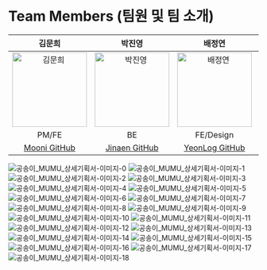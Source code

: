 # Team Members (팀원 및 팀 소개)
| 김문희 | 박진영 | 배정연 | 장유빈 |
|:------:|:------:|:------:|:------:|
| <img src="https://github.com/user-attachments/assets/8924be39-5afa-4705-a938-ef9bfbe89b7c" alt="김문희" width="150"> | <img src="" alt="박진영" width="150"> | <img src="https://github.com/user-attachments/assets/53942e1d-0477-496b-9afc-e132a4dea6c2" alt="배정연" width="150"> | <img src="https://github.com/user-attachments/assets/9a055d76-a8bc-4da3-8d00-8abee45e8cd3" alt="장유빈" width="150"> |
| PM/FE | BE | FE/Design | BE |
| [Mooni GitHub](https://github.com/moon0727) | [Jinaen GitHub](https://github.com/fire-long) | [YeonLog GitHub](https://github.com/bluishflame) | [Youbin GitHub](https://github.com/youbing5921) |


![공송이_MUMU_상세기획서-이미지-0](https://github.com/user-attachments/assets/436f0e63-fe0c-4c63-b6d9-48e3f7c413ad)
![공송이_MUMU_상세기획서-이미지-1](https://github.com/user-attachments/assets/84a10487-9a69-4e91-b9e0-0c1002accf8a)
![공송이_MUMU_상세기획서-이미지-2](https://github.com/user-attachments/assets/cfe7cb9b-4210-4ea0-9fd3-4ab34f13e6d5)
![공송이_MUMU_상세기획서-이미지-3](https://github.com/user-attachments/assets/293719bb-90e8-44cd-a4da-6aa569289cfe)
![공송이_MUMU_상세기획서-이미지-4](https://github.com/user-attachments/assets/f914b0b1-65de-4a13-851f-dfefd93942f1)
![공송이_MUMU_상세기획서-이미지-5](https://github.com/user-attachments/assets/7b92b18d-3205-4740-8d85-daf3fef732be)
![공송이_MUMU_상세기획서-이미지-6](https://github.com/user-attachments/assets/9e7a7fc4-9dd6-4b10-ad8e-545b445dde7b)
![공송이_MUMU_상세기획서-이미지-7](https://github.com/user-attachments/assets/77232649-b7b2-41c3-b96f-6e8cb61bfb83)
![공송이_MUMU_상세기획서-이미지-8](https://github.com/user-attachments/assets/5cedbdc2-7ef6-45b4-a4cc-91286b3c18d0)
![공송이_MUMU_상세기획서-이미지-9](https://github.com/user-attachments/assets/f00d4bdc-936d-463d-b442-9ee21aa595f7)
![공송이_MUMU_상세기획서-이미지-10](https://github.com/user-attachments/assets/eeeeaa15-0461-488c-8c74-61bc2fb78821)
![공송이_MUMU_상세기획서-이미지-11](https://github.com/user-attachments/assets/0b130fee-9c38-4ee0-960f-9155b7b91983)
![공송이_MUMU_상세기획서-이미지-12](https://github.com/user-attachments/assets/fa1f6457-cb68-4096-8cce-ebfc35f3a6be)
![공송이_MUMU_상세기획서-이미지-13](https://github.com/user-attachments/assets/2fa861b3-fa4b-4aa6-91d9-25a1de97092e)
![공송이_MUMU_상세기획서-이미지-14](https://github.com/user-attachments/assets/92cf3a24-7deb-4bec-9dfb-c7f136acff42)
![공송이_MUMU_상세기획서-이미지-15](https://github.com/user-attachments/assets/9e135cf1-58bf-4979-8312-2d864d7c9dec)
![공송이_MUMU_상세기획서-이미지-16](https://github.com/user-attachments/assets/3eb32f8e-33c4-4fa4-b819-91ea59b1bfae)
![공송이_MUMU_상세기획서-이미지-17](https://github.com/user-attachments/assets/da901b2e-87d6-4f7c-8008-b0c6f64a02da)
![공송이_MUMU_상세기획서-이미지-18](https://github.com/user-attachments/assets/c429aedb-4a4f-4aa0-8905-8ec52c33edae)
